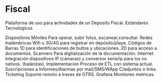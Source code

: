 # Fiscal

Plataforma de uso para actividades de un Deposito Fiscal.
Estándares Tecnológicos

Dispositivos Móviles
  Para operar, subir fotos, escanear,consultar.
Redes Inalámbricas
  Wifi o 3G/4G para  registrar en depósito/playa.
Códigos de Barras
  1D  para identificaciones de bultos y ubicaciones.
  2D para acceso a documentos.
Scanners
  Para digitalización de la documentación.
Internet
  Integración dispositivos IP (cámaras) y conversor serie/ip  para los no nativos. (balanzas).
Implementacion
  Proceso de ETL con sistema actual.
Suscripciones 
  a Informes/Alarmas por mail/SMS/WApp C/adjuntos o links. 
Ticketing
  Soporte remoto a traves de OTRS.
Grafana
  Monitoreo metricas.
